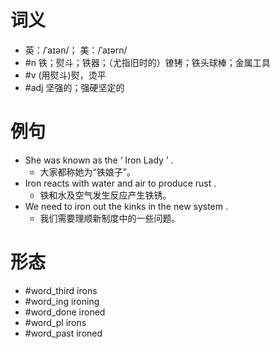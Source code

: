 # 词义
- 英：/ˈaɪən/； 美：/ˈaɪərn/
- #n 铁；熨斗；铁器；（尤指旧时的）镣铐；铁头球棒；金属工具
- #v (用熨斗)熨，烫平
- #adj 坚强的；强硬坚定的
# 例句
- She was known as the ‘ Iron Lady ’ .
	- 大家都称她为“铁娘子”。
- Iron reacts with water and air to produce rust .
	- 铁和水及空气发生反应产生铁锈。
- We need to iron out the kinks in the new system .
	- 我们需要理顺新制度中的一些问题。
# 形态
- #word_third irons
- #word_ing ironing
- #word_done ironed
- #word_pl irons
- #word_past ironed
